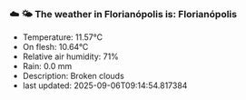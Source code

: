 ### ☁️ 🌤️  The weather in Florianópolis is: Florianópolis

- Temperature: 11.57°C
- On flesh: 10.64°C
- Relative air humidity: 71%
- Rain: 0.0 mm
- Description: Broken clouds
- last updated: 2025-09-06T09:14:54.817384
